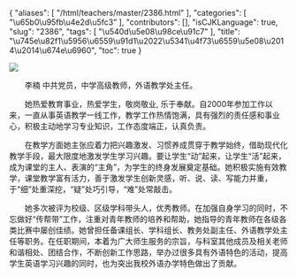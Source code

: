 {
    "aliases": [
        "/html/teachers/master/2386.html"
    ],
    "categories": [
        "\u65b0\u95fb\u4e2d\u5fc3"
    ],
    "contributors": [],
    "isCJKLanguage": true,
    "slug": "2386",
    "tags": [
        "\u540d\u5e08\u98ce\u91c7"
    ],
    "title": "\u745e\u82f1\u5956\u6559\u91d1\u2022\u5341\u4f73\u6559\u5e08\u2014\u2014\u674e\u6960",
    "toc": true
}

![](https://cdn.tfls.online/mirror/full/7a4c9e2b8371c051bb72aa1b16196a5c46c30789.jpg)




  





  李楠 中共党员，中学高级教师，外语教学处主任。




  她热爱教育事业，热爱学生，敬岗敬业, 乐于奉献。自2000年参加工作以来，一直从事英语教学一线工作，教学工作热情饱满，具有强烈的责任感和事业心，积极主动地学习专业知识，工作态度端正，认真负责。




  在教学方面她主张应着力把兴趣激发、习惯养成贯穿于教学始终，借助现代化教学手段，最大限度地激发学生学习兴趣。要让学生“动”起来，让学生“活”起来，成为课堂的主人、表演的“主角”，为学生的终身发展奠定基础。她积极实施有效教学，课堂教学富有活力，善于激发学生创新灵感，听、说、读、写能力并重，于“细”处重深挖，“疑”处巧引导，“难”处常敲击。 




  她多次被评为校级、区级学科带头人，优秀教师。在加强自身学习的同时，不忘做好“传帮带”工作，注重对青年教师的培养和帮助，她指导的青年教师在各级各类比赛中屡创佳绩。她曾担任备课组长、学科组长、教务处副主任、外语教学处主任等职务。在任职期间，本着为广大师生服务的宗旨，与科室其他成员及相关老师和谐相处、团结合作，不断创新工作思路，举办过很多具有外语特色的活动，提高学生英语学习兴趣的同时，也为突出我校外语办学特色做出了贡献。



